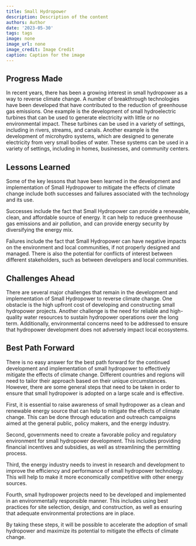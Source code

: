 ```yaml
---
title: Small Hydropower
description: Description of the content
authors: Author
date: '2023-05-30'
tags: tags
image: none
image_url: none
image_credit: Image Credit
caption: Caption for the image
---
```


## Progress Made

In recent years, there has been a growing interest in small hydropower as a way to reverse climate change. A number of breakthrough technologies have been developed that have contributed to the reduction of greenhouse gas emissions. One example is the development of small hydroelectric turbines that can be used to generate electricity with little or no environmental impact. These turbines can be used in a variety of settings, including in rivers, streams, and canals. Another example is the development of microhydro systems, which are designed to generate electricity from very small bodies of water. These systems can be used in a variety of settings, including in homes, businesses, and community centers.

## Lessons Learned

Some of the key lessons that have been learned in the development and implementation of Small Hydropower to mitigate the effects of climate change include both successes and failures associated with the technology and its use.

Successes include the fact that Small Hydropower can provide a renewable, clean, and affordable source of energy. It can help to reduce greenhouse gas emissions and air pollution, and can provide energy security by diversifying the energy mix.

Failures include the fact that Small Hydropower can have negative impacts on the environment and local communities, if not properly designed and managed. There is also the potential for conflicts of interest between different stakeholders, such as between developers and local communities.

## Challenges Ahead

There are several major challenges that remain in the development and implementation of Small Hydropower to reverse climate change. One obstacle is the high upfront cost of developing and constructing small hydropower projects. Another challenge is the need for reliable and high-quality water resources to sustain hydropower operations over the long term. Additionally, environmental concerns need to be addressed to ensure that hydropower development does not adversely impact local ecosystems.

## Best Path Forward

There is no easy answer for the best path forward for the continued development and implementation of small hydropower to effectively mitigate the effects of climate change. Different countries and regions will need to tailor their approach based on their unique circumstances. However, there are some general steps that need to be taken in order to ensure that small hydropower is adopted on a large scale and is effective.

First, it is essential to raise awareness of small hydropower as a clean and renewable energy source that can help to mitigate the effects of climate change. This can be done through education and outreach campaigns aimed at the general public, policy makers, and the energy industry.

Second, governments need to create a favorable policy and regulatory environment for small hydropower development. This includes providing financial incentives and subsidies, as well as streamlining the permitting process.

Third, the energy industry needs to invest in research and development to improve the efficiency and performance of small hydropower technology. This will help to make it more economically competitive with other energy sources.

Fourth, small hydropower projects need to be developed and implemented in an environmentally responsible manner. This includes using best practices for site selection, design, and construction, as well as ensuring that adequate environmental protections are in place.

By taking these steps, it will be possible to accelerate the adoption of small hydropower and maximize its potential to mitigate the effects of climate change.
